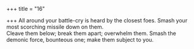 +++
title = "16"

+++
All around your battle-cry is heard by the closest foes. Smash your most  scorching missile down on them.  
Cleave them below; break them apart; overwhelm them. Smash the  
demonic force, bounteous one; make them subject to you.  